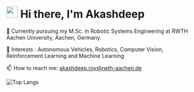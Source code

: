 # <img src="https://raw.githubusercontent.com/iampavangandhi/iampavangandhi/master/gifs/Hi.gif" width="30px"> Hi there, I'm Akashdeep

<!--
**Akashdeep-Roy01/Akashdeep-Roy01** is a ✨ _special_ ✨ repository because its `README.md` (this file) appears on your GitHub profile.

Here are some ideas to get you started:

- 🔭 I’m currently working on ...
- 🌱 I’m currently learning ...
- 👯 I’m looking to collaborate on ...
- 🤔 I’m looking for help with ...
- 💬 Ask me about ...
- 📫 How to reach me: ...
- 😄 Pronouns: ...
- ⚡ Fun fact: ...
-->
:school: Currently pursuing my M.Sc. in Robotic Systems Engineering at RWTH Aachen University, Aachen, Germany.

🔭 Interests : Autonomous Vehicles, Robotics, Computer Vision, Reinforcement Learning and Machine Learning  

📫 How to reach me: akashdeep.roy@rwth-aachen.de

![Top Langs](https://github-readme-stats.vercel.app/api/top-langs/?username=Akashdeep-Roy01&hide=jupyter%20notebook,cmake,DockerFile,M&theme=github_dark&layout=compact&hide_border=true)
